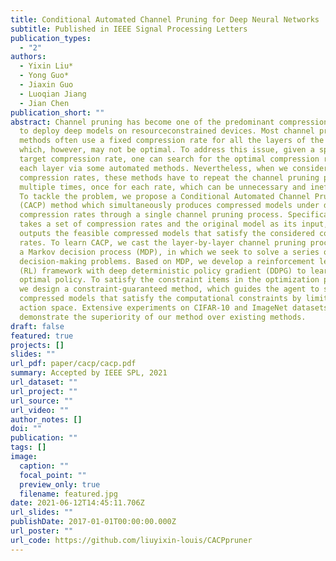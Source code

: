 ```yaml
---
title: Conditional Automated Channel Pruning for Deep Neural Networks
subtitle: Published in IEEE Signal Processing Letters
publication_types:
  - "2"
authors:
  - Yixin Liu*
  - Yong Guo*
  - Jiaxin Guo
  - Luoqian Jiang
  - Jian Chen
publication_short: ""
abstract: Channel pruning has become one of the predominant compression methods
  to deploy deep models on resourceconstrained devices. Most channel pruning
  methods often use a fixed compression rate for all the layers of the model,
  which, however, may not be optimal. To address this issue, given a specific
  target compression rate, one can search for the optimal compression rate for
  each layer via some automated methods. Nevertheless, when we consider multiple
  compression rates, these methods have to repeat the channel pruning process
  multiple times, once for each rate, which can be unnecessary and inefficient.
  To tackle the problem, we propose a Conditional Automated Channel Pruning
  (CACP) method which simultaneously produces compressed models under different
  compression rates through a single channel pruning process. Specifically, CACP
  takes a set of compression rates and the original model as its input, and
  outputs the feasible compressed models that satisfy the considered compression
  rates. To learn CACP, we cast the layer-by-layer channel pruning process into
  a Markov decision process (MDP), in which we seek to solve a series of
  decision-making problems. Based on MDP, we develop a reinforcement learning
  (RL) framework with deep deterministic policy gradient (DDPG) to learn the
  optimal policy. To satisfy the constraint items in the optimization problem,
  we design a constraint-guaranteed method, which guides the agent to search for
  compressed models that satisfy the computational constraints by limiting the
  action space. Extensive experiments on CIFAR-10 and ImageNet datasets
  demonstrate the superiority of our method over existing methods.
draft: false
featured: true
projects: []
slides: ""
url_pdf: paper/cacp/cacp.pdf
summary: Accepted by IEEE SPL, 2021
url_dataset: ""
url_project: ""
url_source: ""
url_video: ""
author_notes: []
doi: ""
publication: ""
tags: []
image:
  caption: ""
  focal_point: ""
  preview_only: true
  filename: featured.jpg
date: 2021-06-12T14:45:11.706Z
url_slides: ""
publishDate: 2017-01-01T00:00:00.000Z
url_poster: ""
url_code: https://github.com/liuyixin-louis/CACPpruner
---
```

